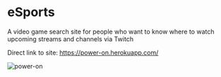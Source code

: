 # eSports
A video game search site for people who want to know where to watch upcoming streams and channels via Twitch

Direct link to site: https://power-on.herokuapp.com/


![power-on](https://cloud.githubusercontent.com/assets/15616192/12859276/f795f51a-cc09-11e5-94be-bd6f19710fd7.png)
